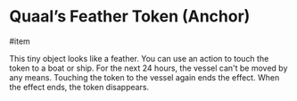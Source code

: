 # Quaal’s Feather Token (Anchor)

\#item 

This tiny object looks like a feather. You can use an action to touch the token to a boat or ship. For the next 24 hours, the vessel can't be moved by any means. Touching the token to the vessel again ends the effect. When the effect ends, the token disappears.
